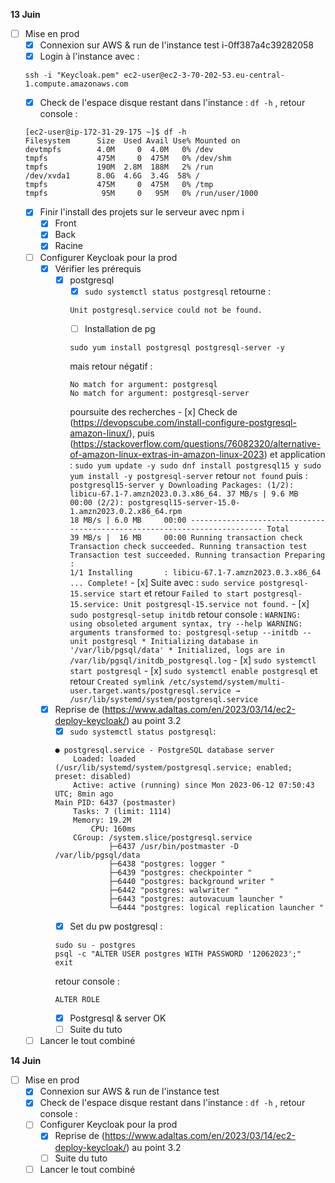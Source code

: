 **13 Juin**
- [ ] Mise en prod
    - [x] Connexion sur AWS & run de l'instance test i-0ff387a4c39282058
    - [x] Login à l'instance avec :
    ```
    ssh -i "Keycloak.pem" ec2-user@ec2-3-70-202-53.eu-central-1.compute.amazonaws.com
    ```
    - [x] Check de l'espace disque restant dans l'instance : ```df -h``` , retour console : 
    ```
    [ec2-user@ip-172-31-29-175 ~]$ df -h
    Filesystem      Size  Used Avail Use% Mounted on
    devtmpfs        4.0M     0  4.0M   0% /dev
    tmpfs           475M     0  475M   0% /dev/shm
    tmpfs           190M  2.8M  188M   2% /run
    /dev/xvda1      8.0G  4.6G  3.4G  58% /
    tmpfs           475M     0  475M   0% /tmp
    tmpfs            95M     0   95M   0% /run/user/1000
    ```
    - [x] Finir l'install des projets sur le serveur avec npm i 
        - [x] Front 
        - [x] Back
        - [x] Racine
    - [ ] Configurer Keycloak pour la prod
        - [x] Vérifier les prérequis
            - [x] postgresql
                - [x] ```sudo systemctl status postgresql``` retourne : 
                ```
                Unit postgresql.service could not be found.
                ```
                - [ ] Installation de pg
                ```
                sudo yum install postgresql postgresql-server -y
                ```
                mais retour négatif : 
                ```
                No match for argument: postgresql
                No match for argument: postgresql-server
                ```
                poursuite des recherches
                    - [x] Check de (https://devopscube.com/install-configure-postgresql-amazon-linux/), puis (https://stackoverflow.com/questions/76082320/alternative-of-amazon-linux-extras-in-amazon-linux-2023) et application : 
                    ```
                    sudo yum update -y
                    sudo dnf install postgresql15
                    y
                    sudo yum install -y postgresql-server
                    ```
                    retour
                    ```
                    not found
                    ```
                    puis : 
                    ```
                    postgresql15-server
                    y
                    Downloading Packages:
                    (1/2): libicu-67.1-7.amzn2023.0.3.x86_64.
                    37 MB/s | 9.6 MB     00:00
                    (2/2): postgresql15-server-15.0-1.amzn2023.0.2.x86_64.rpm                                   18 MB/s | 6.0 MB     00:00
                    -------------------------------------------------------------------------
                    Total                                                                                       39 MB/s |  16 MB     00:00
                    Running transaction check
                    Transaction check succeeded.
                    Running transaction test
                    Transaction test succeeded.
                    Running transaction
                    Preparing        :                                                                                                   1/1
                    Installing       : libicu-67.1-7.amzn2023.0.3.x86_64                                ...
                    Complete!
                    ```
                    - [x] Suite avec :
                    ```sudo service postgresql-15.service start``` et retour ```Failed to start postgresql-15.service: Unit postgresql-15.service not found.```
                    - [x] ```sudo postgresql-setup initdb``` 
                    retour console : 
                    ```
                    WARNING: using obsoleted argument syntax, try --help
                    WARNING: arguments transformed to: postgresql-setup --initdb --unit postgresql
                    * Initializing database in '/var/lib/pgsql/data'
                    * Initialized, logs are in /var/lib/pgsql/initdb_postgresql.log
                    ```
                    - [x] ```sudo systemctl start postgresql```
                    - [x] ```sudo systemctl enable postgresql``` et retour ```Created symlink /etc/systemd/system/multi-user.target.wants/postgresql.service → /usr/lib/systemd/system/postgresql.service```
        - [x] Reprise de (https://www.adaltas.com/en/2023/03/14/ec2-deploy-keycloak/) au point 3.2
            - [x] ```sudo systemctl status postgresql```:
            ```
            ● postgresql.service - PostgreSQL database server
                Loaded: loaded (/usr/lib/systemd/system/postgresql.service; enabled; preset: disabled)
                Active: active (running) since Mon 2023-06-12 07:50:43 UTC; 8min ago
            Main PID: 6437 (postmaster)
                Tasks: 7 (limit: 1114)
                Memory: 19.2M
                    CPU: 160ms
                CGroup: /system.slice/postgresql.service
                        ├─6437 /usr/bin/postmaster -D /var/lib/pgsql/data
                        ├─6438 "postgres: logger "
                        ├─6439 "postgres: checkpointer "
                        ├─6440 "postgres: background writer "
                        ├─6442 "postgres: walwriter "
                        ├─6443 "postgres: autovacuum launcher "
                        └─6444 "postgres: logical replication launcher "
            ```
            - [x] Set du pw postgresql : 
            ```
            sudo su - postgres
            psql -c "ALTER USER postgres WITH PASSWORD '12062023';"
            exit
            ```
            retour console : 
            ```
            ALTER ROLE
            ```
            - [x] Postgresql & server OK
            - [ ] Suite du tuto
    - [ ] Lancer le tout combiné

**14 Juin**
- [ ] Mise en prod
    - [x] Connexion sur AWS & run de l'instance test 
    - [x] Check de l'espace disque restant dans l'instance : ```df -h``` , retour console : 
    - [ ] Configurer Keycloak pour la prod
        - [x] Reprise de (https://www.adaltas.com/en/2023/03/14/ec2-deploy-keycloak/) au point 3.2
        - [ ] Suite du tuto
    - [ ] Lancer le tout combiné